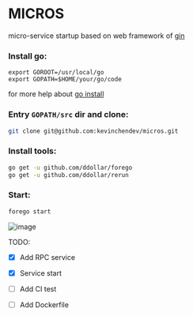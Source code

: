 MICROS
======

micro-service startup based on web framework of [gin](https://github.com/gin-gonic/gin)


### Install go:

````shell
export GOROOT=/usr/local/go
export GOPATH=$HOME/your/go/code
````
for more help about [go install](https://golang.org/doc/install#install)

### Entry ```GOPATH/src``` dir and clone:

````sh
git clone git@github.com:kevinchendev/micros.git
````

### Install tools:

````sh
go get -u github.com/ddollar/forego
go get -u github.com/ddollar/rerun
````

### Start:

````sh
forego start
````

![image](http://7xr6xv.com1.z0.glb.clouddn.com/github/mircos/start.png)

TODO:

- [x] Add RPC service
- [x] Service start
- [ ] Add CI test
- [ ] Add Dockerfile



